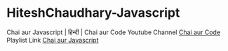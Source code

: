 # HiteshChaudhary-Javascript
Chai aur Javascript | हिन्दी | Chai aur Code
Youtube Channel [Chai aur Code](https://www.youtube.com/@chaiaurcode)
Playlist Link [Chai aur Javascript](https://www.youtube.com/playlist?list=PLu71SKxNbfoBuX3f4EOACle2y-tRC5Q37)
